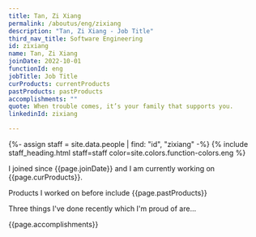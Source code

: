 ```yaml
---
title: Tan, Zi Xiang
permalink: /aboutus/eng/zixiang
description: "Tan, Zi Xiang - Job Title"
third_nav_title: Software Engineering
id: zixiang
name: Tan, Zi Xiang
joinDate: 2022-10-01
functionId: eng
jobTitle: Job Title
curProducts: currentProducts
pastProducts: pastProducts
accomplishments: ""
quote: When trouble comes, it’s your family that supports you.
linkedinId: zixiang

---
```


{%- assign staff = site.data.people | find: "id", "zixiang" -%}
{% include staff_heading.html staff=staff color=site.colors.function-colors.eng %}

<p>I joined since {{page.joinDate}} and I am currently working on {{page.curProducts}}.</p>

<p>Products I worked on before include {{page.pastProducts}}</p>

<p>Three things I've done recently which I'm proud of are...</p>
{{page.accomplishments}}
